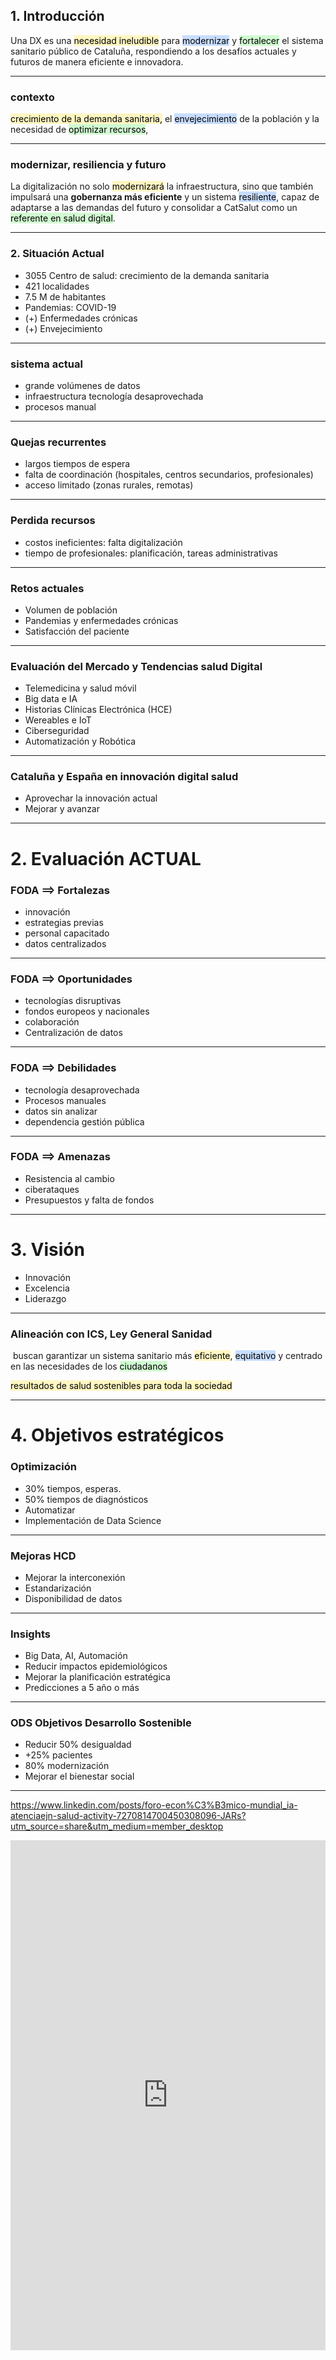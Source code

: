 ## 1. Introducción

Una DX es una <mark style="background: #FFF3A3A6;">necesidad ineludible</mark> para <mark style="background: #ADCCFFA6;">modernizar</mark> y <mark style="background: #BBFABBA6;">fortalecer</mark> el sistema sanitario público de Cataluña, respondiendo a los desafíos actuales y futuros de manera eficiente e innovadora. 

---
### contexto

 <mark style="background: #FFF3A3A6;">crecimiento de la demanda sanitaria,</mark> 
 el <mark style="background: #ADCCFFA6;">envejecimiento</mark> de la población 
 y la necesidad de <mark style="background: #BBFABBA6;">optimizar recursos</mark>, 

---
### modernizar, resiliencia y futuro

La digitalización no solo <mark style="background: #FFF3A3A6;">modernizará</mark> la infraestructura, sino que también impulsará una **gobernanza más eficiente** y un sistema <mark style="background: #ADCCFFA6;">resiliente</mark>, capaz de adaptarse a las demandas del futuro y consolidar a CatSalut como un <mark style="background: #BBFABBA6;">referente en salud digital</mark>.


---
### 2. Situación Actual

 - 3055 Centro de salud: crecimiento de la demanda sanitaria
 - 421 localidades
 - 7.5 M de habitantes
- Pandemias: COVID-19
-  (+) Enfermedades crónicas
-  (+) Envejecimiento

---

### sistema actual

- grande volúmenes de datos
- infraestructura tecnología desaprovechada
- procesos manual

---

### Quejas recurrentes

 - largos tiempos de espera
 - falta de coordinación (hospitales, centros secundarios, profesionales)
 - acceso limitado (zonas rurales, remotas)

---

### Perdida recursos

- costos ineficientes: falta digitalización
- tiempo de profesionales: planificación, tareas administrativas

---

### Retos actuales

 - Volumen de población
 - Pandemias y enfermedades crónicas
 - Satisfacción del paciente

---

### Evaluación del Mercado y Tendencias salud Digital

- Telemedicina y salud móvil
- Big data e IA
- Historias Clínicas Electrónica (HCE)
- Wereables e IoT
- Ciberseguridad
- Automatización y Robótica

---

### Cataluña y España en innovación digital salud

- Aprovechar la innovación actual
- Mejorar y avanzar

---

# 2. Evaluación ACTUAL

### FODA ==> Fortalezas

- innovación
- estrategias previas
- personal capacitado
- datos centralizados

---

### FODA ==> Oportunidades

- tecnologías disruptivas
- fondos europeos y nacionales
- colaboración
- Centralización de datos

---

### FODA ==> Debilidades

 - tecnología desaprovechada
 - Procesos manuales
 - datos sin analizar
 - dependencia gestión pública

---

### FODA ==> Amenazas

 - Resistencia al cambio
 - ciberataques
 - Presupuestos y falta de fondos

---

# 3. Visión

- Innovación
- Excelencia
- Liderazgo

---

### Alineación con ICS, Ley General Sanidad

 buscan garantizar un sistema sanitario más <mark style="background: #FFF3A3A6;">eficiente</mark>, <mark style="background: #ADCCFFA6;">equitativo</mark> y centrado en las necesidades de los <mark style="background: #BBFABBA6;">ciudadanos</mark>

<mark style="background: #FFF3A3A6;">resultados de salud sostenibles para toda la sociedad</mark>

---

# 4. Objetivos estratégicos

### Optimización

- 30% tiempos, esperas.
- 50% tiempos de diagnósticos
 - Automatizar
 - Implementación de Data Science

---

### Mejoras HCD

 - Mejorar la interconexión
 - Estandarización
 - Disponibilidad de datos

---

### Insights

 - Big Data, AI, Automación
 - Reducir impactos epidemiológicos
 - Mejorar la planificación estratégica
 - Predicciones a 5 año o más

---

### ODS Objetivos Desarrollo Sostenible

-  Reducir 50% desigualdad
- +25% pacientes
- 80% modernización
- Mejorar el bienestar social

---

https://www.linkedin.com/posts/foro-econ%C3%B3mico-mundial_ia-atenciaejn-salud-activity-7270814700450308096-JARs?utm_source=share&utm_medium=member_desktop

<iframe src="https://www.linkedin.com/embed/feed/update/urn:li:ugcPost:7270814699154214914" height="816" width="504" frameborder="0" allowfullscreen="" title="Publicación integrada"></iframe>


